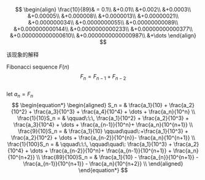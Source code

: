 

$$
\begin{align}
\frac{10}{89}& = 0.1\\
&+0.01\\
&+0.002\\
&+0.0003\\
&+0.00005\\
&+0.000008\\
&+0.0000013\\
&+0.00000021\\
&+0.000000034\\
&+0.0000000055\\
&+0.00000000089\\
&+0.000000000144\\
&+0.0000000000233\\
&+0.00000000000377\\
&+0.000000000000610\\
&+0.0000000000000987\\
&+\dots
\end{align}
$$

该现象的解释

Fibonacci sequence $F(n)$
$$
	F_n = F_{n-1} + F_{n-2}
$$	
let $a_n = F_n$
$$
	\begin{equation*}
		\begin{aligned}
			S_n = & \frac{a_1}{10} + \frac{a_2}{10^2} + \frac{a_3}{10^3} + \frac{a_4}{10^4} + \dots + \frac{a_n}{10^n} \\
			\frac{1}{10}S_n  = & \qquad\:\:\, \frac{a_1}{10^2} + \frac{a_2}{10^3} + \frac{a_3}{10^4} +  \dots + \frac{a_{n-1}}{10^n}+ \frac{a_n}{10^{n+1}} \\
			\frac{9}{10}S_n  = & \frac{a_1}{10}  \qquad\quad\:+\frac{a_1}{10^3} + \frac{a_2}{10^2} +  \dots + \frac{a_{n-2}}{10^{n}}- \frac{a_n}{10^{n+1}} \\
			\frac{1}{100}S_n  = & \qquad\:\:\, \qquad\quad\: \frac{a_1}{10^3} + \frac{a_2}{10^4} +  \dots + \frac{a_{n-2}}{10^n}+ \frac{a_{n-1}}{10^{n+1}} + \frac{a_n}{10^{n+2}} \\
			\frac{89}{100}S_n  = & \frac{a_1}{10} -  \frac{a_{n}}{10^{n+1}} - \frac{a_{n-1}}{10^{n+1}} - \frac{a_n}{10^{n+2}} \\
		\end{aligned}
	\end{equation*}
$$